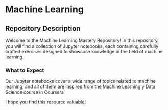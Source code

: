 # Machine Learning

<h2>Repository Description</h2>

<p>Welcome to the Machine Learning Mastery Repository! In this repository, you will find a collection of Jupyter notebooks, each containing carefully crafted exercises designed to showcase knowledge in the field of machine learning.</p>

<h3>What to Expect</h3>

<p>Our Jupyter notebooks cover a wide range of topics related to machine learning, and all of them are inspired from the 
Machine Learning y Data Science course in Coursera </p>


<p>I hope you find this resource valuable!</p>


